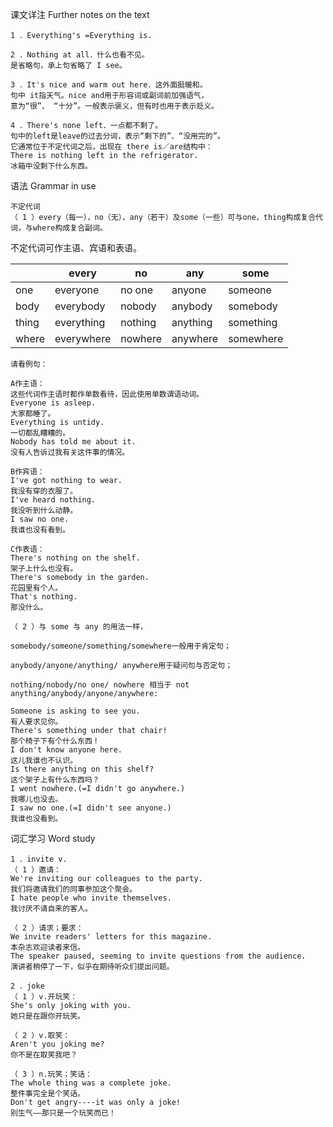课文详注 Further notes on the text 
```
1 ．Everything's =Everything is. 

2 ．Nothing at all．什么也看不见。 
是省略句，承上句省略了 I see。 

3 ．It's nice and warm out here．这外面挺暖和。 
句中 it指天气。nice and用于形容词或副词前加强语气，
意为“很”、 “十分”。一般表示褒义，但有时也用于表示贬义。 

4 ．There's none left．一点都不剩了。 
句中的left是leave的过去分词，表示“剩下的”、“没用完的”。 
它通常位于不定代词之后，出现在 there is／are结构中： 
There is nothing left in the refrigerator. 
冰箱中没剩下什么东西。 
```
语法 Grammar in use 
```
不定代词 
（ 1 ）every（每一），no（无），any（若干）及some（一些）可与one，thing构成复合代词，与where构成复合副词。
```
不定代词可作主语、宾语和表语。  

|          | every       | no         | any        | some       |
|----------|-------------|------------|------------|------------|
| one      | everyone    | no one     | anyone     | someone    |
| body     | everybody   | nobody     | anybody    | somebody   |
| thing    | everything  | nothing    | anything   | something  |
| where    | everywhere  | nowhere    | anywhere   | somewhere  |

```
请看例句： 

A作主语： 
这些代词作主语时都作单数看待，因此使用单数谓语动词。 
Everyone is asleep. 
大家都睡了。 
Everything is untidy. 
一切都乱糟糟的。 
Nobody has told me about it. 
没有人告诉过我有关这件事的情况。 

B作宾语： 
I've got nothing to wear. 
我没有穿的衣服了。 
I've heard nothing. 
我没听到什么动静。 
I saw no one. 
我谁也没有看到。 

C作表语： 
There's nothing on the shelf. 
架子上什么也没有。 
There's somebody in the garden. 
花园里有个人。 
That's nothing. 
那没什么。 

（ 2 ）与 some 与 any 的用法一样，

somebody/someone/something/somewhere一般用于肯定句； 

anybody/anyone/anything/ anywhere用于疑问句与否定句；

nothing/nobody/no one/ nowhere 相当于 not anything/anybody/anyone/anywhere: 

Someone is asking to see you. 
有人要求见你。 
There's something under that chair! 
那个椅子下有个什么东西！ 
I don't know anyone here. 
这儿我谁也不认识。 
Is there anything on this shelf? 
这个架子上有什么东西吗？ 
I went nowhere.(=I didn't go anywhere.) 
我哪儿也没去。 
I saw no one.(=I didn't see anyone.) 
我谁也没看到。 
```
词汇学习 Word study
```
1 ．invite v. 
（ 1 ）邀请： 
We're inviting our colleagues to the party. 
我们将邀请我们的同事参加这个聚会。 
I hate people who invite themselves. 
我讨厌不请自来的客人。 

（ 2 ）请求；要求： 
We invite readers' letters for this magazine. 
本杂志欢迎读者来信。 
The speaker paused, seeming to invite questions from the audience. 
演讲者稍停了一下，似乎在期待听众们提出问题。 

2 ．joke 
（ 1 ）v.开玩笑： 
She's only joking with you. 
她只是在跟你开玩笑。 

（ 2 ）v.取笑： 
Aren't you joking me? 
你不是在取笑我吧？ 

（ 3 ）n.玩笑；笑话： 
The whole thing was a complete joke. 
整件事完全是个笑话。 
Don't get angry----it was only a joke! 
别生气——那只是一个玩笑而已！
```
